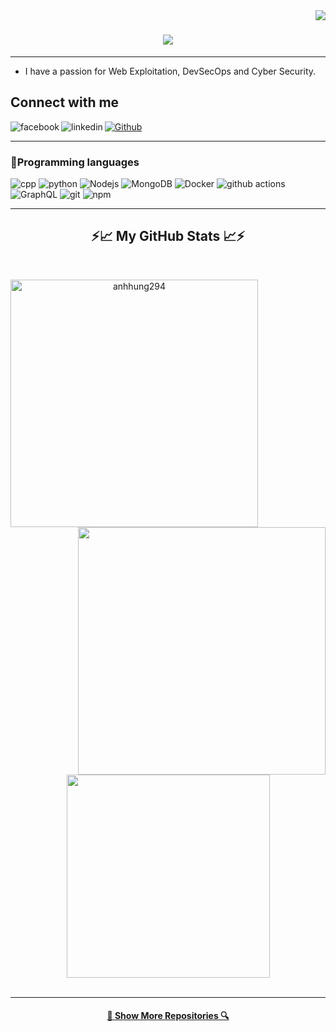 <img align="right" src="https://img.shields.io/github/followers/anhhung294?style=social">
<h1 align="center">
  <a href="https://git.io/typing-svg">
    <img src="https://readme-typing-svg.herokuapp.com/?lines=Hi!+👋;I'm+hah4;Nice+to+meet+you!&center=true&size=30">
  </a>
</h1>

---
- I have a passion for Web Exploitation, DevSecOps and Cyber Security.
## Connect with me
[<img align="left" alt="facebook" src="https://img.shields.io/badge/facebook-%231877F2.svg?&style=for-the-badge&logo=facebook&logoColor=white" />](https://www.facebook.com/anhhung294/)

[<img align="left" alt="linkedin" src="https://img.shields.io/badge/LinkedIn-0077B5?style=for-the-badge&logo=linkedin&logoColor=white" />](https://www.linkedin.com/in/anhhung294)

<p><a href="https://github.com/anhhung04" target="_blank"><img alt="Github" src="https://img.shields.io/badge/GitHub-%2312100E.svg?&style=for-the-badge&logo=Github&logoColor=white" /></a>

 ---
<h3>🧰Programming languages</h3>
<p>
  <img alt="cpp" src="https://img.shields.io/badge/C++-00599C?style=flat-square&logo=C%2B%2B&logoColor=white" />
  <img alt="python" src="https://img.shields.io/badge/python-3670A0?style=flat-square&logo=python&logoColor=ffdd54" />
  <img alt="Nodejs" src="https://img.shields.io/badge/-Nodejs-43853d?style=flat-square&logo=Node.js&logoColor=white" />
  <img alt="MongoDB" src="https://img.shields.io/badge/-MongoDB-13aa52?style=flat-square&logo=mongodb&logoColor=white" />
  <img alt="Docker" src="https://img.shields.io/badge/-Docker-46a2f1?style=flat-square&logo=docker&logoColor=white" />
  <img alt="github actions" src="https://img.shields.io/badge/-Github_Actions-2088FF?style=flat-square&logo=github-actions&logoColor=white" />
  <img alt="GraphQL" src="https://img.shields.io/badge/-GraphQL-E10098?style=flat-square&logo=graphql&logoColor=white" />
  <img alt="git" src="https://img.shields.io/badge/-Git-F05032?style=flat-square&logo=git&logoColor=white" />
  <img alt="npm" src="https://img.shields.io/badge/-NPM-CB3837?style=flat-square&logo=npm&logoColor=white" />
</p>

---
<h2 align="center">⚡&#x1f4c8; My GitHub Stats &#x1f4c8;⚡</h2>
<br>
<p align=center>
  <div align=center>
    <a href="https://github.com/anhhung294" title="Go to Source">
      <img align="left" width=396 src="https://github-readme-streak-stats.herokuapp.com/?user=anhhung04&theme=react&border=61dafb&hide_border=true" alt="anhhung294" />
    </a>
    <a href="https://github.com/anhhung294" title="Go to Source">
      <img align="right" width=396 src="https://github-readme-stats.vercel.app/api?username=anhhung04&show_icons=true&theme=react&border_color=61dafb&hide_border=true" />
    </a>
  </div>
  <br><br><br><br><br><br><br><br><br>
  <div align=center>
    <a href="https://github.com/anhhung294">
      <img width=325 align="center" src="https://github-readme-stats.vercel.app/api/top-langs/?username=anhhung04&hide=c%23,powershell,Mathematica,Ruby,Objective-C,Objective-C%2b%2b,Cuda&title_color=61dafb&text_color=ffffff&icon_color=61dafb&bg_color=20232a&langs_count=8&layout=compact&border_color=61dafb&hide_border=true" />
    </a>
  </div>
  <br>
</p>
<hr>
<h4 align="center">
  <a href="https://github.com/anhhung294?tab=repositories" title="Show Repositories ">🔎 Show More Repositories 🔍</a>
</h4>
